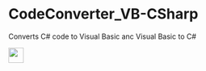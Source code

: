 # CodeConverter_VB-CSharp
 Converts C# code to Visual Basic anc Visual Basic to C#


<img src="https://raw.githubusercontent.com/<OWNER>/<OWNER>/master/<GIF_NAME>.gif" width="30px">

